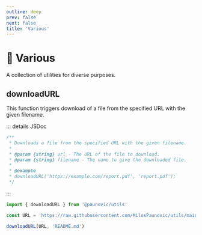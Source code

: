 ```yaml
---
outline: deep
prev: false
next: false
title: 'Various'
---
```


# 🧩 Various

A collection of utilities for diverse purposes.

## downloadURL <Badge type="tip" text="^0.0.4" />

This function triggers download of a file from the specified URL with the given filename.

::: details JSDoc
```ts
/**
 * Downloads a file from the specified URL with the given filename.
 *
 * @param {string} url - The URL of the file to download.
 * @param {string} filename - The name to give the downloaded file.
 *
 * @example
 * downloadURL('https://example.com/report.pdf', 'report.pdf');
 */
```
:::
```ts
import { downloadURL } from '@paunovic/utils'

const URL = 'https://raw.githubusercontent.com/MilosPaunovic/utils/main/README.md'

downloadURL(URL, 'README.md')
```
